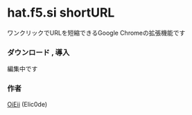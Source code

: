# hat.f5.si shortURL
ワンクリックでURLを短縮できるGoogle Chromeの拡張機能です

### ダウンロード , 導入
編集中です

### 作者
[OiEii](https://github.com/Elic0de) (Elic0de)
